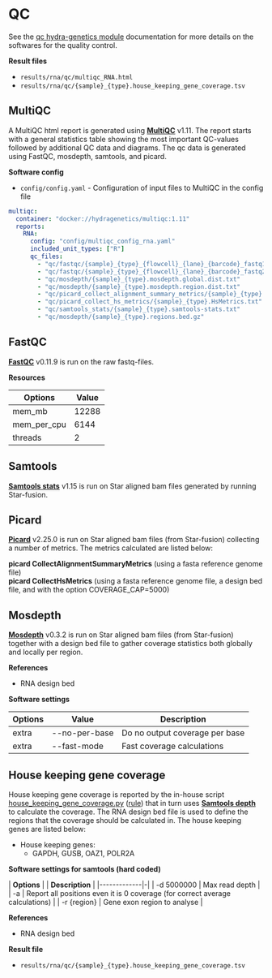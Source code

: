 # QC
See the [qc hydra-genetics module](https://snv_indels.readthedocs.io/en/latest/) documentation for more details on the softwares for the quality control.

**Result files**

* `results/rna/qc/multiqc_RNA.html`
* `results/rna/qc/{sample}_{type}.house_keeping_gene_coverage.tsv`

## MultiQC
A MultiQC html report is generated using **[MultiQC](https://github.com/ewels/MultiQC)** v1.11. The report starts with a general statistics table showing the most important QC-values followed by additional QC data and diagrams. The qc data is generated using FastQC, mosdepth, samtools, and picard.

**Software config**

* `config/config.yaml` - Configuration of input files to MultiQC in the config file

```yaml
multiqc:
  container: "docker://hydragenetics/multiqc:1.11"
  reports:
    RNA:
      config: "config/multiqc_config_rna.yaml"
      included_unit_types: ["R"]
      qc_files:
        - "qc/fastqc/{sample}_{type}_{flowcell}_{lane}_{barcode}_fastq1_fastqc.zip"
        - "qc/fastqc/{sample}_{type}_{flowcell}_{lane}_{barcode}_fastq2_fastqc.zip"
        - "qc/mosdepth/{sample}_{type}.mosdepth.global.dist.txt"
        - "qc/mosdepth/{sample}_{type}.mosdepth.region.dist.txt"
        - "qc/picard_collect_alignment_summary_metrics/{sample}_{type}.alignment_summary_metrics.txt"
        - "qc/picard_collect_hs_metrics/{sample}_{type}.HsMetrics.txt"
        - "qc/samtools_stats/{sample}_{type}.samtools-stats.txt"
        - "qc/mosdepth/{sample}_{type}.regions.bed.gz"
```

## FastQC
**[FastQC](https://www.bioinformatics.babraham.ac.uk/projects/fastqc/)** v0.11.9 is run on the raw fastq-files.

**Resources**

| **Options** | **Value** |
|-------------|-|
| mem_mb | 12288 |
| mem_per_cpu | 6144 |
| threads | 2 |

## Samtools
**[Samtools stats](http://www.htslib.org/doc/samtools-stats.html)** v1.15 is run on Star aligned bam files generated by running Star-fusion.

## Picard
**[Picard](https://broadinstitute.github.io/picard/)** v2.25.0 is run on Star aligned bam files (from Star-fusion) collecting a number of metrics. The metrics calculated are listed below:

**picard CollectAlignmentSummaryMetrics** (using a fasta reference genome file)  
**picard CollectHsMetrics** (using a fasta reference genome file, a design bed file, and with the option COVERAGE_CAP=5000)

## Mosdepth
**[Mosdepth](https://github.com/brentp/mosdepth)** v0.3.2 is run on Star aligned bam files (from Star-fusion) together with a design bed file to gather coverage statistics both globally and locally per region.

**References**

* RNA design bed

**Software settings**

| **Options** | **Value** | **Description** |
|-------------|-|-|
| extra | --no-per-base | Do no output coverage per base |
| extra | --fast-mode | Fast coverage calculations | |

## House keeping gene coverage
House keeping gene coverage is reported by the in-house script [house_keeping_gene_coverage.py](https://github.com/genomic-medicine-sweden/Twist_Solid/blob/develop/workflow/scripts/house_keeping_gene_coverage.py) ([rule](https://github.com/genomic-medicine-sweden/Twist_Solid/blob/develop/workflow/rules/house_keeping_gene_coverage.smk)) that in turn uses **[Samtools depth](http://www.htslib.org/doc/samtools-depth.html)** to calculate the coverage. The RNA design bed file is used to define the regions that the coverage should be calculated in. The house keeping genes are listed below:

* House keeping genes:
    - GAPDH, GUSB, OAZ1, POLR2A

**Software settings for samtools (hard coded)**

| **Options** | | **Description** |
|-------------|-|
| -d 5000000 | Max read depth |
| -a | Report all positions even it is 0 coverage (for correct average calculations) |
| -r {region} | Gene exon region to analyse |

**References**

* RNA design bed

**Result file**

* `results/rna/qc/{sample}_{type}.house_keeping_gene_coverage.tsv`
